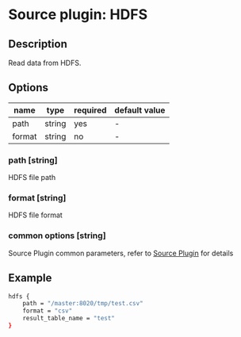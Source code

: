 # Source plugin: HDFS

## Description

Read data from HDFS.

## Options

| name           | type   | required | default value |
| -------------- | ------ | -------- | ------------- |
| path           | string | yes      | -             |
| format         | string | no      | -             |

### path [string]

HDFS file path

### format [string]

HDFS file format

### common options [string]

Source Plugin common parameters, refer to [Source Plugin](./source-plugin.md) for details

## Example

```bash
hdfs {
    path = "/master:8020/tmp/test.csv"
    format = "csv"
    result_table_name = "test"
}
```

